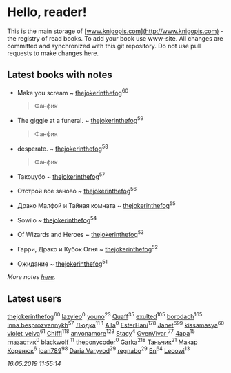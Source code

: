 # Hello, reader!
This is the main storage of [www.knigopis.com](http://www.knigopis.com) - the registry of read books.
To add your book use www-site. All changes are committed and synchronized with this git repository.
Do not use pull requests to make changes here.


## Latest books with notes
* Make you scream ~ [thejokerinthefog](users/317/317244423-vkontakte)<sup>60</sup>
    > Фанфик

* The giggle at a funeral. ~ [thejokerinthefog](users/317/317244423-vkontakte)<sup>59</sup>
    > Фанфик

* desperate. ~ [thejokerinthefog](users/317/317244423-vkontakte)<sup>58</sup>
    > Фанфик

* Такоцубо ~ [thejokerinthefog](users/317/317244423-vkontakte)<sup>57</sup>

* Отстрой все заново ~ [thejokerinthefog](users/317/317244423-vkontakte)<sup>56</sup>

* Драко Малфой и Тайная комната ~ [thejokerinthefog](users/317/317244423-vkontakte)<sup>55</sup>

* Sowilo ~ [thejokerinthefog](users/317/317244423-vkontakte)<sup>54</sup>

* Of Wizards and Heroes ~ [thejokerinthefog](users/317/317244423-vkontakte)<sup>53</sup>

* Гарри, Драко и Кубок Огня ~ [thejokerinthefog](users/317/317244423-vkontakte)<sup>52</sup>

* Ожидание ~ [thejokerinthefog](users/317/317244423-vkontakte)<sup>51</sup>


_More notes [here](latest_books_with_notes.md)._


## Latest users
[thejokerinthefog](users/317/317244423-vkontakte)<sup>60</sup> 
[lazyleo](users/116/116845519572391639637-google)<sup>0</sup> 
[youno](users/302/302928912-vkontakte)<sup>23</sup> 
[Quaff](users/122/12267158-vkontakte)<sup>35</sup> 
[exulted](users/100/100599204551896265722-google)<sup>105</sup> 
[borodach](users/157/15706320-vkontakte)<sup>165</sup> 
[inna.besprozvannykh](users/733/73323849-yandex)<sup>57</sup> 
[Людка](users/111/111038749-vkontakte)<sup>11</sup> 
[](users/114/114792281744850455512-google)<sup>1</sup> 
[Alla](users/103/103352250712959229257-google)<sup>0</sup> 
[EsterHani](users/305/30558181-vkontakte)<sup>178</sup> 
[Janet](users/108/108113656204404967440-google)<sup>699</sup> 
[kissamasya](users/684/68439978-vkontakte)<sup>60</sup> 
[violet_velva](users/116/116961712580551399099-google)<sup>61</sup> 
[Chiffi](users/105/105831994080785626680-google)<sup>118</sup> 
[anvonamore](users/595/5957175-vkontakte)<sup>123</sup> 
[Stacy](users/309/30902475-vkontakte)<sup>4</sup> 
[GvenVivar ](users/158/158266434925901-facebook)<sup>77</sup> 
[4apa](users/117/117392596378069249667-google)<sup>15</sup> 
[глазастик](users/115/115257673890455357280-google)<sup>0</sup> 
[blackwolf ](users/236/236639644-vkontakte)<sup>11</sup> 
[theponycoder](users/195/195144442-vkontakte)<sup>0</sup> 
[Garka](users/115/115753719718250012620-google)<sup>218</sup> 
[Таньчик](users/209/2096581563762610-facebook)<sup>21</sup> 
[Макар Коренюк](users/126/126368737-vkontakte)<sup>6</sup> 
[joan789](users/240/2401650-vkontakte)<sup>98</sup> 
[Daria Varyvod](users/829/829893410524253-facebook)<sup>29</sup> 
[regnabo](users/870/870059322-yandex)<sup>29</sup> 
[En](users/333/333646551-vkontakte)<sup>64</sup> 
[Lecowi](users/521/521873425-vkontakte)<sup>13</sup> 


_16.05.2019 11:55:14_
